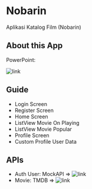# Nobarin

Aplikasi Katalog Film (Nobarin)

## About this App
PowerPoint:

![link](https://docs.google.com/presentation/d/1wziqN0fjYINrxQDxrYzG4pZr8RaBonNa/edit?usp=sharing&ouid=108866292431687366858&rtpof=true&sd=true)

## Guide
- Login Screen
- Register Screen
- Home Screen
 - ListView Movie On Playing
 - ListView Movie Popular
- Profile Screen
 - Custom Profile User Data

 ## APIs
- Auth User: MockAPI => ![link](https://mockapi.io/)
- Movie: TMDB => ![link]("https://developers.themoviedb.org/3/getting-started/introduction")